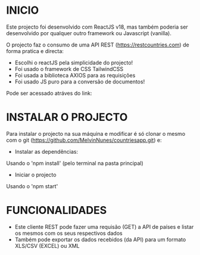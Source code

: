 # INICIO

Este projecto foi desenvolvido com ReactJS v18, mas também poderia ser desenvolvido por qualquer outro framework ou Javascript (vanilla).

O projecto faz o consumo de uma API REST (https://restcountries.com) de forma pratica e directa:

- Escolhi o reactJS pela simplicidade do projecto!
- Foi usado o framework de CSS TailwindCSS
- Foi usada a biblioteca AXIOS para as requisições
- Foi usado JS puro para a conversão de documentos!

Pode ser acessado atráves do link:

# INSTALAR O PROJECTO

Para instalar o projecto na sua máquina e modificar é só clonar o mesmo com o git (https://github.com/MelvinNunes/countriesapp.git) e:

- Instalar as dependências:

Usando o 'npm install' (pelo terminal na pasta principal)

- Iniciar o projecto

Usando o 'npm start'

# FUNCIONALIDADES

- Este cliente REST pode fazer uma requisão (GET) a API de países e listar os mesmos com os seus respectivos dados
- Também pode exportar os dados recebidos (da API) para um formato XLS/CSV (EXCEL) ou XML

